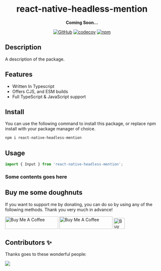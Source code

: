 <div align="center">

# react-native-headless-mention

**Coming Soon...**

[![GitHub](https://img.shields.io/github/license/imranbarbhuiya/react-native-headless-mention)](https://github.com/imranbarbhuiya/react-native-headless-mention/blob/main/LICENSE)
[![codecov](https://codecov.io/gh/imranbarbhuiya/react-native-headless-mention/branch/main/graph/badge.svg?token=token)](https://codecov.io/gh/imranbarbhuiya/react-native-headless-mention)
[![npm](https://img.shields.io/npm/v/react-native-headless-mention?color=crimson&logo=npm&style=flat-square)](https://www.npmjs.com/package/react-native-headless-mention)

</div>

## Description

A description of the package.

<!-- Read Full Documentation [here](https://template.js.org/). -->

## Features

-   Written In Typescript
-   Offers CJS, and ESM builds
-   Full TypeScript & JavaScript support

## Install

You can use the following command to install this package, or replace npm install with your package manager of choice.

```bash
npm i react-native-headless-mention
```

## Usage

```ts
import { Input } from 'react-native-headless-mention';
```

### Some contents goes here

## Buy me some doughnuts

If you want to support me by donating, you can do so by using any of the following methods. Thank you very much in advance!

<a href="https://github.com/sponsors/imranbarbhuiya" target="_blank"><img src="https://img.shields.io/static/v1?label=Sponsor&message=%E2%9D%A4&logo=GitHub&color=%23fe8e86" alt="Buy Me A Coffee" height="41" width="174"></a>
<a href="https://www.buymeacoffee.com/parbez" target="_blank"><img src="https://cdn.buymeacoffee.com/buttons/default-orange.png" alt="Buy Me A Coffee" height="41" width="174"></a>
<a href='https://ko-fi.com/Y8Y1CBIJH' target='_blank'><img height='36' style='border:0px;height:36px;' src='https://cdn.ko-fi.com/cdn/kofi4.png?v=3' border='0' alt='Buy Me a Coffee at ko-fi.com' /></a>

## Contributors ✨

Thanks goes to these wonderful people:

<a href="https://github.com/imranbarbhuiya/react-native-headless-mention/graphs/contributors">
    <img src="https://contrib.rocks/image?repo=imranbarbhuiya/react-native-headless-mention" />
</a>
